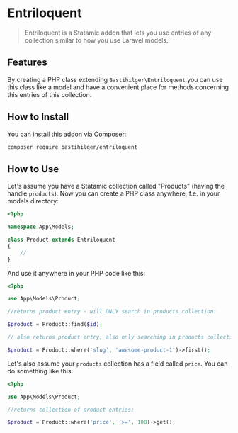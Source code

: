 # Entriloquent

> Entriloquent is a Statamic addon that lets you use entries of any collection similar to how you use Laravel models.

## Features

By creating a PHP class extending `Bastihilger\Entriloquent` you can use this class like a model and have a convenient place for methods concerning this entries of this collection.

## How to Install

You can install this addon via Composer:

``` bash
composer require bastihilger/entriloquent
```

## How to Use

Let's assume you have a Statamic collection called "Products" (having the handle `products`). Now you can create a PHP class anywhere, f.e. in your models directory:

```php
<?php

namespace App\Models;

class Product extends Entriloquent
{
    //
}

```

And use it anywhere in your PHP code like this:

```php
<?php

use App\Models\Product;

//returns product entry - will ONLY search in products collection:

$product = Product::find($id);

// also returns product entry, also only searching in products collection:

$product = Product::where('slug', 'awesome-product-1')->first();

```

Let's also assume your `products` collection has a field called `price`. You can do something like this:

```php
<?php

use App\Models\Product;

//returns collection of product entries:

$product = Product::where('price', '>=', 100)->get();

```
